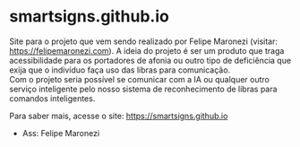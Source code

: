 # smartsigns.github.io
Site para o projeto que vem sendo realizado por Felipe Maronezi (visitar: https://felipemaronezi.com).
A ideia do projeto é ser um produto que traga acessibilidade para os portadores de afonia ou outro tipo de deficiência que exija que o indivíduo faça uso das libras para comunicação. <br>
Com o projeto seria possível se comunicar com a IA ou qualquer outro serviço inteligente pelo nosso sistema de reconhecimento de libras para comandos inteligentes.

Para saber mais, acesse o site: https://smartsigns.github.io
- Ass: Felipe Maronezi
